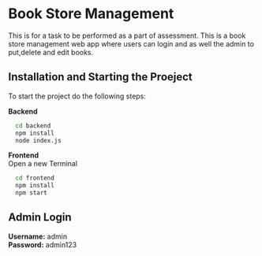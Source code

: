 
# Book Store Management

This is for a task to be performed as a part of assessment.
This is a book store management web app where users can login 
and as well the admin to put,delete and edit books.



## Installation and Starting the Proeject

To start the project do the following steps:

**Backend**
```bash
  cd backend
  npm install
  node index.js
```

**Frontend**\
Open a new Terminal
```bash
  cd frontend
  npm install
  npm start
```

## Admin Login

**Username:** admin\
**Password:** admin123